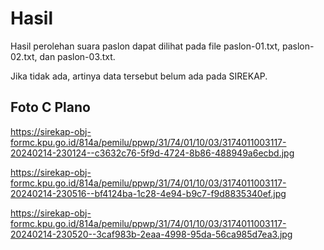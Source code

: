 # Hasil

Hasil perolehan suara paslon dapat dilihat pada file paslon-01.txt, paslon-02.txt, dan paslon-03.txt.

Jika tidak ada, artinya data tersebut belum ada pada SIREKAP.

## Foto C Plano

https://sirekap-obj-formc.kpu.go.id/814a/pemilu/ppwp/31/74/01/10/03/3174011003117-20240214-230124--c3632c76-5f9d-4724-8b86-488949a6ecbd.jpg

https://sirekap-obj-formc.kpu.go.id/814a/pemilu/ppwp/31/74/01/10/03/3174011003117-20240214-230516--bf4124ba-1c28-4e94-b9c7-f9d8835340ef.jpg

https://sirekap-obj-formc.kpu.go.id/814a/pemilu/ppwp/31/74/01/10/03/3174011003117-20240214-230520--3caf983b-2eaa-4998-95da-56ca985d7ea3.jpg
